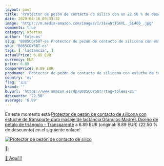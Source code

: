 ```yaml
---
layout: post
title: 'Protector de pezón de contacto de silico con un 22.50 % de descuento'
date: 2020-04-16 09:33:32
image: 'https://m.media-amazon.com/images/I/31ewNtTGmVL._SL400_.jpg'
comments: true
category: ofertas
author: 'tole.es'
slug: 'B085CGY58T-es Protector de pezón de contacto de silicona con estuche de...'
sku: 'B085CGY58T-es'
tags: [ 'lactancia', ]
actualPrice: 6.89 EUR
currency: EUR
price: 6.89
comparePrice: 8.89 EUR
prodname: 'Protector de pezón de contacto de silicona con estuche de transporte para masaje de lactancia Gránulos Madres Diseño de pétalo de triángulo - Transparente'
country: 'es'
flag: '🇪🇸'
brand: ''
buyurl: 'https://www.amazon.es/dp/B085CGY58T/?tag=tolees-21'
descuento: '22.50'
average: '6.89'
---
```


En este momento está [Protector de pezón de contacto de silicona con estuche de transporte para masaje de lactancia Gránulos Madres Diseño de pétalo de triángulo - Transparente](https://www.amazon.es/dp/B085CGY58T/?tag=tolees-21) a 6.89 EUR (original: 8.89 EUR) (22.50 %  de descuento) en el siguiente enlace!

[![Protector de pezón de contacto de silico](https://m.media-amazon.com/images/I/31ewNtTGmVL._SL400_.jpg)](https://www.amazon.es/dp/B085CGY58T/?tag=tolees-21)

🔎:


[🛒 Aquí!!!](https://www.amazon.es/dp/B085CGY58T/?tag=tolees-21)
